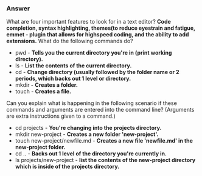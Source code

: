### Answer

What are four important features to look for in a text editor? **Code completion, syntax highlighting, themes(to reduce eyestrain and fatigue, emmet - plugin that allows for highspeed coding, and the ability to add extensions.**
What do the following commands do?
- pwd - **Tells you the current directory you're in (print working directory).**
- ls - **List the contents of the current directory.**
- cd - **Change directory (usually followed by the folder name or 2 periods, which backs out 1 level or directory.**
- mkdir - **Creates a folder.**
- touch - **Creates a file.**

Can you explain what is happening in the following scenario if these commands and arguments are entered into the command line? (Arguments are extra instructions given to a command.)
- cd projects - **You're changing into the projects directory.**
- mkdir new-project - **Creates a new folder 'new-project'.**
- touch new-project/newfile.md - **Creates a new file 'newfile.md' in the new-project folder.**
- cd .. - **Backs out 1 level of the directory you're currently in.**
- ls projects/new-project - **list the contents of the new-project directory which is inside of the projects directory.**
